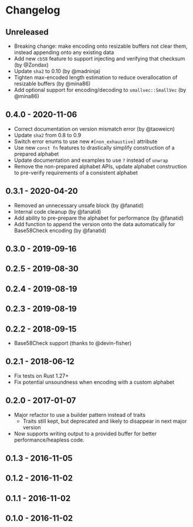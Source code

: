 # Changelog

## Unreleased

 * Breaking change: make encoding onto resizable buffers not clear them, instead appending onto any existing data
 * Add new `cb58` feature to support injecting and verifying that checksum (by @Zondax)
 * Update `sha2` to 0.10 (by @madninja)
 * Tighten max-encoded length estimation to reduce overallocation of resizable buffers (by @mina86)
 * Add optional support for encoding/decoding to `smallvec::SmallVec` (by @mina86)

## 0.4.0 - 2020-11-06

 * Correct documentation on version mismatch error (by @taoweicn)
 * Update `sha2` from 0.8 to 0.9
 * Switch error enums to use new `#[non_exhaustive]` attribute
 * Use new `const fn` features to drastically simplify construction of a prepared alphabet
 * Update documentation and examples to use `?` instead of `unwrap`
 * Remove the non-prepared alphabet APIs, update alphabet construction to pre-verify requirements of a consistent alphabet

## 0.3.1 - 2020-04-20

 * Removed an unnecessary unsafe block (by @fanatid)
 * Internal code cleanup (by @fanatid)
 * Add ability to pre-prepare the alphabet for performance (by @fanatid)
 * Add function to append the version onto the data automatically for Base58Check encoding (by @fanatid)

## 0.3.0 - 2019-09-16
## 0.2.5 - 2019-08-30
## 0.2.4 - 2019-08-19
## 0.2.3 - 2019-08-19
## 0.2.2 - 2018-09-15

 * Base58Check support (thanks to @devin-fisher)

## 0.2.1 - 2018-06-12

 * Fix tests on Rust 1.27+
 * Fix potential unsoundness when encoding with a custom alphabet

## 0.2.0 - 2017-01-07

 * Major refactor to use a builder pattern instead of traits
   * Traits still kept, but deprecated and likely to disappear in next major version
 * Now supports writing output to a provided buffer for better performance/heapless code.

## 0.1.3 - 2016-11-05
## 0.1.2 - 2016-11-02
## 0.1.1 - 2016-11-02
## 0.1.0 - 2016-11-02
